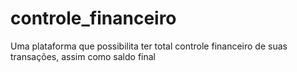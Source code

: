 # controle_financeiro
Uma plataforma que possibilita ter total controle financeiro de suas transações, assim como saldo final
